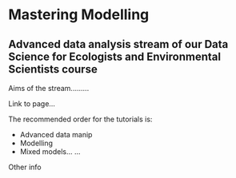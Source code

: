 # Mastering Modelling 
## Advanced data analysis stream of our __Data Science for Ecologists and Environmental Scientists__ course

Aims of the stream.........


Link to page...


The recommended order for the tutorials is:

* Advanced data manip
* Modelling
* Mixed models...
...

Other info